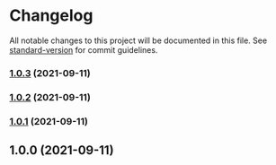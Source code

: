 # Changelog

All notable changes to this project will be documented in this file. See [standard-version](https://github.com/conventional-changelog/standard-version) for commit guidelines.

### [1.0.3](https://github.com/fashionstudio/react-native-web-app/compare/v1.0.2...v1.0.3) (2021-09-11)

### [1.0.2](https://github.com/fashionstudio/react-native-web-app/compare/v1.0.1...v1.0.2) (2021-09-11)

### [1.0.1](https://github.com/fashionstudio/react-native-web-app/compare/v1.0.0...v1.0.1) (2021-09-11)

## 1.0.0 (2021-09-11)

